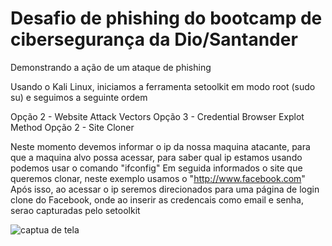 # Desafio de phishing do bootcamp de cibersegurança da Dio/Santander
Demonstrando a ação de um ataque de phishing

Usando o Kali Linux, iniciamos a ferramenta setoolkit em modo root (sudo su) e seguimos a seguinte ordem

Opção 2  - Website Attack Vectors
Opção 3 - Credential Browser Explot Method
Opção 2 - Site Cloner

Neste momento devemos informar o ip da nossa maquina atacante, para que a maquina alvo possa acessar, para saber qual ip estamos usando podemos usar o comando "ifconfig"
Em seguida informados o site que queremos clonar, neste exemplo usamos o "http://www.facebook.com"
Após isso, ao acessar o ip seremos direcionados para uma página de login clone do Facebook, onde ao inserir as credencais como email e senha, serao capturadas pelo setoolkit

![captua de tela](https://github.com/user-attachments/assets/18d3a8c0-02f9-4942-85d2-7f08f46923e2)
